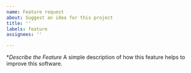 ```yaml
---
name: Feature request
about: Suggest an idea for this project
title: ''
labels: feature
assignees: ''

---
```


**Describe the Feature*
A simple description of how this feature helps to improve this software.

